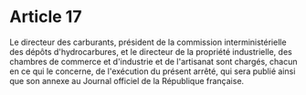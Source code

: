 # Article 17

Le directeur des carburants, président de la commission interministérielle des dépôts d'hydrocarbures, et le directeur de la propriété industrielle, des chambres de commerce et d'industrie et de l'artisanat sont chargés, chacun en ce qui le concerne, de l'exécution du présent arrêté, qui sera publié ainsi que son annexe au Journal officiel de la République française.
